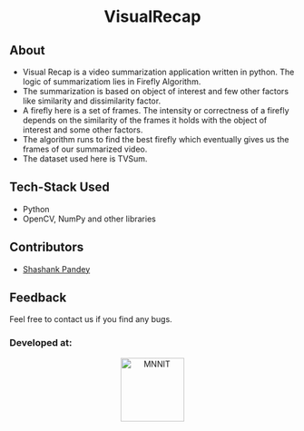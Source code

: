 <h1 align="center">VisualRecap</h1>

## About
* Visual Recap is a video summarization application written in python. The logic of summarizatiom lies in Firefly Algorithm.
* The summarization is based on object of interest and few other factors like similarity and dissimilarity factor.
* A firefly here is a set of frames. The intensity or correctness of a firefly depends on the similarity of the frames it holds with the object of interest and some other factors.
* The algorithm runs to find the best firefly which eventually gives us the frames of our summarized video.
* The dataset used here is TVSum.

## Tech-Stack Used
* Python
* OpenCV, NumPy and other libraries


## Contributors
* [Shashank Pandey](https://github.com/shashank088)

## Feedback
Feel free to contact us if you find any bugs.

### Developed at:
<p align="center">
<img alt="MNNIT" width="112px" src="http://www.mnnit.ac.in/institutelogo/MNNIT%20(logo)png.png" />
</p>


